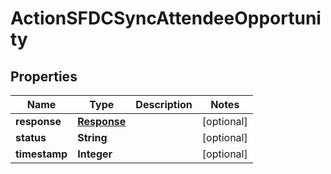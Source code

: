 
# ActionSFDCSyncAttendeeOpportunity

## Properties
Name | Type | Description | Notes
------------ | ------------- | ------------- | -------------
**response** | [**Response**](Response.md) |  |  [optional]
**status** | **String** |  |  [optional]
**timestamp** | **Integer** |  |  [optional]



